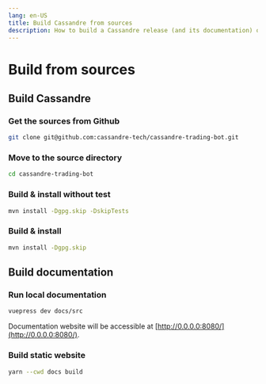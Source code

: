 ```yaml
---
lang: en-US
title: Build Cassandre from sources
description: How to build a Cassandre release (and its documentation) on your computer
---
```

# Build from sources

## Build Cassandre

### Get the sources from Github
```bash
git clone git@github.com:cassandre-tech/cassandre-trading-bot.git
```

### Move to the source directory
```bash
cd cassandre-trading-bot
```

### Build & install without test
```bash
mvn install -Dgpg.skip -DskipTests
```

### Build & install
```bash
mvn install -Dgpg.skip
```

## Build documentation

### Run local documentation
```bash
vuepress dev docs/src
```
Documentation website will be accessible at [http://0.0.0.0:8080/](http://0.0.0.0:8080/).

### Build static website
```bash
yarn --cwd docs build
```
